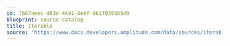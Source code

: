 ```yaml
---
id: 7b07aeec-d83e-4491-8e6f-861f0355b5d9
blueprint: source-catalog
title: Iterable
source: 'https://www.docs.developers.amplitude.com/data/sources/iterable'
---
```

